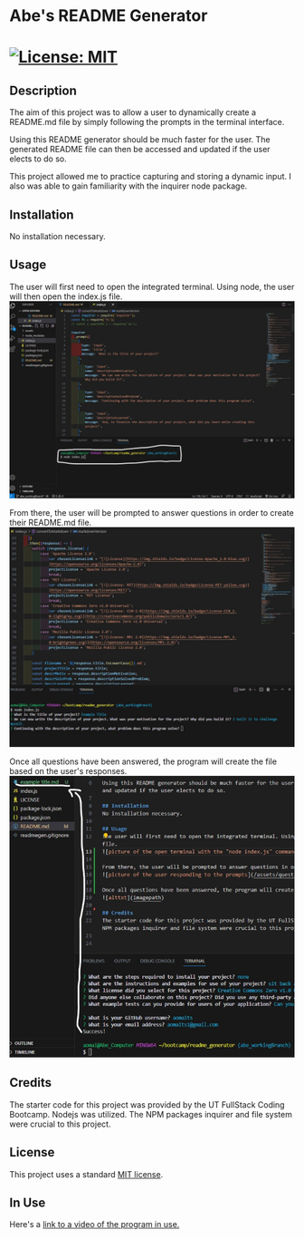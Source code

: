 # Abe's README Generator
# [![License: MIT](https://img.shields.io/badge/License-MIT-yellow.svg)](https://opensource.org/licenses/MIT)

## Description
The aim of this project was to allow a user to dynamically create a README.md file by simply following the prompts in the terminal interface. 

Using this README generator should be much faster for the user. The generated README file can then be accessed and updated if the user elects to do so.

This project allowed me to practice capturing and storing a dynamic input. I also was able to gain familiarity with the inquirer node package. 

## Installation
No installation necessary. 

## Usage
The user will first need to open the integrated terminal. Using node, the user will then open the index.js file.
![picture of the open terminal with the "node index.js" command entered](/assets/node-index-js.jpg)

From there, the user will be prompted to answer questions in order to create their README.md file.
![picture of the user responding to the prompts](/assets/questions.jpg)

Once all questions have been answered, the program will create the file based on the user's responses. 
![picture of successfully created markdown file](/assets/success.jpg)

## Credits
The starter code for this project was provided by the UT FullStack Coding Bootcamp. Nodejs was utilized. The NPM packages inquirer and file system were crucial to this project.

## License
This project uses a standard [MIT license](https://github.com/aomaits/readme_generator/blob/main/LICENSE).

## In Use
Here's a [link to a video of the program in use.](https://drive.google.com/file/d/1gd-h5sU2fq7J3xehawm7801wglJBz2-f/view)